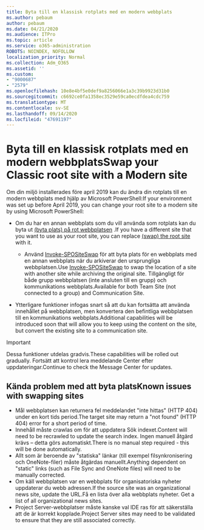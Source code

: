 ```yaml
---
title: Byta till en klassisk rotplats med en modern webbplats
ms.author: pebaum
author: pebaum
ms.date: 04/21/2020
ms.audience: ITPro
ms.topic: article
ms.service: o365-administration
ROBOTS: NOINDEX, NOFOLLOW
localization_priority: Normal
ms.collection: Adm_O365
ms.assetid: ''
ms.custom:
- "9000687"
- "2579"
ms.openlocfilehash: 10e8e4bf5e0def9a8256066e1a3c39b9923d31b0
ms.sourcegitcommit: c6692ce0fa1358ec3529e59ca0ecdfdea4cdc759
ms.translationtype: MT
ms.contentlocale: sv-SE
ms.lasthandoff: 09/14/2020
ms.locfileid: "47691197"
---
```

# <a name="swap-your-classic-root-site-with-a-modern-site"></a><span data-ttu-id="db09e-102">Byta till en klassisk rotplats med en modern webbplats</span><span class="sxs-lookup"><span data-stu-id="db09e-102">Swap your Classic root site with a Modern site</span></span>

<span data-ttu-id="db09e-103">Om din miljö installerades före april 2019 kan du ändra din rotplats till en modern webbplats med hjälp av Microsoft PowerShell:</span><span class="sxs-lookup"><span data-stu-id="db09e-103">If your environment was set up before April 2019, you can change your root site to a modern site by using Microsoft PowerShell:</span></span>

- <span data-ttu-id="db09e-104">Om du har en annan webbplats som du vill använda som rotplats kan du byta ut [(byta plats) på rot webbplatsen](https://docs.microsoft.com/sharepoint/modern-root-site) .</span><span class="sxs-lookup"><span data-stu-id="db09e-104">If you have a different site that you want to use as your root site, you can replace [(swap) the root site](https://docs.microsoft.com/sharepoint/modern-root-site) with it.</span></span> 
    - <span data-ttu-id="db09e-105">Använd [Invoke-SPOSiteSwap](https://docs.microsoft.com/powershell/module/sharepoint-online/invoke-spositeswap?view=sharepoint-ps) för att byta plats för en webbplats med en annan webbplats när du arkiverar den ursprungliga webbplatsen.</span><span class="sxs-lookup"><span data-stu-id="db09e-105">Use [Invoke-SPOSiteSwap](https://docs.microsoft.com/powershell/module/sharepoint-online/invoke-spositeswap?view=sharepoint-ps) to swap the location of a site with another site while archiving the original site.</span></span> <span data-ttu-id="db09e-106">Tillgängligt för både grupp webbplatsen (inte ansluten till en grupp) och kommunikations webbplats.</span><span class="sxs-lookup"><span data-stu-id="db09e-106">Available for both Team Site (not connected to a group) and Communication Site.</span></span> 

- <span data-ttu-id="db09e-107">Ytterligare funktioner infogas snart så att du kan fortsätta att använda innehållet på webbplatsen, men konvertera den befintliga webbplatsen till en kommunikations webbplats.</span><span class="sxs-lookup"><span data-stu-id="db09e-107">Additional capabilities will be introduced soon that will allow you to keep using the content on the site, but convert the existing site to a communication site.</span></span> 
>[!Important]
><span data-ttu-id="db09e-108">Dessa funktioner utdelas gradvis.</span><span class="sxs-lookup"><span data-stu-id="db09e-108">These capabilities will be rolled out gradually.</span></span> <span data-ttu-id="db09e-109">Fortsätt att kontrol lera meddelande Center efter uppdateringar.</span><span class="sxs-lookup"><span data-stu-id="db09e-109">Continue to check the Message Center for updates.</span></span> 

## <a name="known-issues-with-swapping-sites"></a><span data-ttu-id="db09e-110">Kända problem med att byta plats</span><span class="sxs-lookup"><span data-stu-id="db09e-110">Known issues with swapping sites</span></span>

- <span data-ttu-id="db09e-111">Mål webbplatsen kan returnera fel meddelandet "inte hittas" (HTTP 404) under en kort tids period.</span><span class="sxs-lookup"><span data-stu-id="db09e-111">The target site may return a "not found" (HTTP 404) error for a short period of time.</span></span>
- <span data-ttu-id="db09e-112">Innehåll måste crawlas om för att uppdatera Sök indexet.</span><span class="sxs-lookup"><span data-stu-id="db09e-112">Content will need to be recrawled to update the search index.</span></span> <span data-ttu-id="db09e-113">Ingen manuell åtgärd krävs – detta görs automatiskt.</span><span class="sxs-lookup"><span data-stu-id="db09e-113">There is no manual step required - this will be done automatically.</span></span>
- <span data-ttu-id="db09e-114">Allt som är beroende av "statiska" länkar (till exempel filsynkronisering och OneNote-filer) måste åtgärdas manuellt.</span><span class="sxs-lookup"><span data-stu-id="db09e-114">Anything dependent on "static" links (such as File Sync and OneNote files) will need to be manually corrected.</span></span>
- <span data-ttu-id="db09e-115">Om käll webbplatsen var en webbplats för organisatoriska nyheter uppdaterar du webb adressen.</span><span class="sxs-lookup"><span data-stu-id="db09e-115">If the source site was an organizational news site, update the URL.</span></span><span data-ttu-id="db09e-116">Få en lista över alla webbplats nyheter.</span><span class="sxs-lookup"><span data-stu-id="db09e-116"> Get a list of all organizational news sites.</span></span>
- <span data-ttu-id="db09e-117">Project Server-webbplatser måste kanske val IDE ras för att säkerställa att de är korrekt kopplade.</span><span class="sxs-lookup"><span data-stu-id="db09e-117">Project Server sites may need to be validated to ensure that they are still associated correctly.</span></span>
